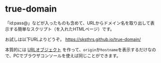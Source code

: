 # true-domain

「id:pass@」などが入ったものも含めて、URLからドメイン名を取り出して表示する簡単なスクリプト（を入れたHTMLページ）です。

お試しは以下URLよりどうぞ。
https://sksthrs.github.io/true-domain/

本質的には [URLオブジェクト](https://developer.mozilla.org/ja-JP/docs/Web/API/URL) を作って、`origin`か`hostname`を表示するだけなので、PCでブラウザコンソールを使えば同じことができます。
